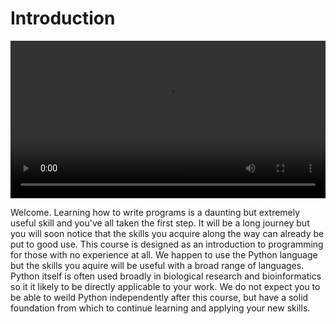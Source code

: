 # Introduction

<video width="100%" controls>
  <source src="https://storage.googleapis.com/vib-training-data/VIDEOS/Python/lesson1.mp4" type="video/mp4">
  Your browser does not support the video tag.
 </video>

Welcome. Learning how to write programs is a daunting but extremely useful skill and you've all
taken the first step. It will be a long journey but you will soon notice that the skills you
acquire along the way can already be put to good use. This course is designed as an introduction
to programming for those with no experience at all. We happen to use the Python language but the skills
you aquire will be useful with a broad range of languages. Python itself is often used broadly
in biological research and bioinformatics so it it likely to be directly applicable to your work.
We do not expect you to be able to weild Python independently after this course, but have a solid
foundation from which to continue learning and applying your new skills.

